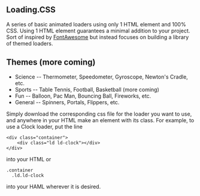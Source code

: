 ## Loading.CSS
A series of basic animated loaders using only 1 HTML element and 100% CSS. Using 1 HTML element guarantees a minimal addition to your project. Sort of inspired by [FontAwesome](http://fortawesome.github.io/Font-Awesome/) but instead focuses on building a library of themed loaders. 

## Themes (more coming)
 * Science -- Thermometer, Speedometer, Gyroscope, Newton's Cradle, etc.
 * Sports -- Table Tennis, Football, Basketball (more coming)
 * Fun -- Balloon, Pac Man, Bouncing Ball, Fireworks, etc.
 * General -- Spinners, Portals, Flippers, etc.

Simply download the corresponding css file for the loader you want to use, and anywhere in your HTML make an element with its class. For example, to use a Clock loader, put the line

    <div class="container">
        <div class="ld ld-clock"></div>
    </div>

into your HTML or

    .container 
      .ld.ld-clock

into your HAML wherever it is desired.